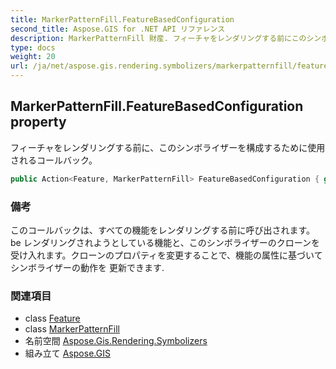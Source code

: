 ```yaml
---
title: MarkerPatternFill.FeatureBasedConfiguration
second_title: Aspose.GIS for .NET API リファレンス
description: MarkerPatternFill 財産. フィーチャをレンダリングする前にこのシンボライザーを構成するために使用されるコールバック
type: docs
weight: 20
url: /ja/net/aspose.gis.rendering.symbolizers/markerpatternfill/featurebasedconfiguration/
---
```

## MarkerPatternFill.FeatureBasedConfiguration property

フィーチャをレンダリングする前に、このシンボライザーを構成するために使用されるコールバック。

```csharp
public Action<Feature, MarkerPatternFill> FeatureBasedConfiguration { get; set; }
```

### 備考

このコールバックは、すべての機能をレンダリングする前に呼び出されます。 be レンダリングされようとしている機能と、このシンボライザーのクローンを受け入れます。クローンのプロパティを変更することで、機能の属性に基づいてシンボライザーの動作を 更新できます.

### 関連項目

* class [Feature](../../../aspose.gis/feature/)
* class [MarkerPatternFill](../)
* 名前空間 [Aspose.Gis.Rendering.Symbolizers](../../markerpatternfill/)
* 組み立て [Aspose.GIS](../../../)


